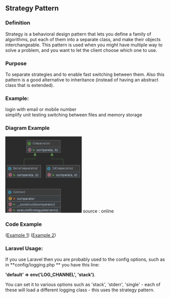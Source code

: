 ## Strategy Pattern

### Definition <br>
Strategy is a behavioral design pattern that lets you define a family of algorithms,
put each of them into a separate class, and make their objects interchangeable. This pattern is used when you might have multiple way to solve a problem, and you want to let the client choose which one to use.

### Purpose
To separate strategies and to enable fast switching between them. Also this pattern is a good alternative to inheritance (instead of having an abstract class that is extended).


### Example:
login with email or mobile number <br>
simplify unit testing switching between files and memory storage <br>

### Diagram Example

<img src="./uml10.png"  width="240px"/>
source : online

### Code Example

 ([Example 1](./Payment-strategy/PaymentController.php))
 ([Example 2](./Notification-Strategy/MessageSendController.php))

### Laravel Usage:
If you use Laravel then you are probably used to the config options, such as in
**config/logging.php ** 
you have this line: </br>

**'default' => env('LOG_CHANNEL', 'stack')**. <br>

You can set it to various options such as 'stack', 'stderr', 'single' - each of these will
load a different logging class - this uses the strategy pattern.
 
